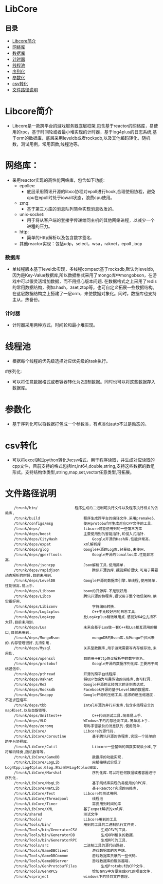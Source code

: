 LibCore
===========================

## 目录
* [Libcore简介](#Libcore简介 )
* [网络库](#网络库)
* [数据库](#数据库)
* [计时器](#计时器) 
* [线程池](#线程池)
* [序列化](#序列化)
* [参数化](#参数化)
* [csv转化](#csv转化)
* [文件路径说明](#文件路径说明) 

# Libcore简介
* Libcore是一款跨平台的游戏服务器底层框架,包含基于reactor的网络库，易使用的rpc，基于时间轮或者最小堆实现的计时器，基于log4plus的日志系统,基于orm的数据库，底层采用leveldb或者rocksdb,以及其他编码转化，随机数，测试用例，常用函数,线程池等。

# 网络库：
   * 采用reactor实现的高性能网络库，包含如下功能:
		* epollex:
			* 底层采用腾讯开源的libco协程对epoll进行hook,合理使用协程，避免cpu在epoll时处于iowait状态，浪费cpu使用。
		* zmq:
		 	* 基于第三方库的消息队列简单实现消息收发的。
		* unix-socket:
		 	* 用于将从客户端的套接字传递给同主机的其他网络进程，以减少一个进程的压力。
		* http:
			* 简单的Http解析以及包含数字签名.
		* 其他reactor实现：包括udp，select，wsa，raknet，epoll ,iocp

### 数据库
* 单线程版本基于leveldb实现，多线程compact基于rocksdb,默认为leveldb,因为是Key-Value数据库,所以数据格式采用了mongo库中mongobson，在游戏中可以很灵活增加数据，而不用担心版本问题.
在数据格式之上采用了redis的常用数据结构，例如:hash，zset,ztop等，也可自定义拓展一些数据结构。在这层数据结构之上搭建了一层orm，来使数据对象化。同时，数据库也支持主从，热备份。


### 计时器
* 计时器采用两种方式，时间轮和最小堆实现。

# 线程池
* 根据每个线程的优先级选择对应优先级的task执行。

#序列化:
* 可以将任意数据格式或者容器转化为2进制数据。同时也可以将这些数据存入数据库。

# 参数化
* 基于序列化可以将数据打包成一个参数类，有点类似auto不过是动态的。

# csv转化
* 可以将excel通过python转化为csv格式，用于程序读取，并生成对应读取的cpp文件，目前支持的格式包括int,int64,double,string,支持这些数据的数组形式。支持结构体类型,string,map,set,vector任意类型,可拓展。

# 文件路径说明
```
	/trunk/bin/					程序生成的二进制可执行文件以及程序执行相关的依赖库.
	/trunk/build					程序生成跨平台的编译文件.采用premake5.
	/trunk/configs/msg				使用protobuf时生成对应CPP文件的工具.
	/trunk/deps/					libcore可能使用到的一些第三方库
	/trunk/deps/boost				主要使用到的智能指针,和侵入式指针.
	/trunk/deps/CityHash				Google开源的Hash库.性能非常高.
	/trunk/deps/expat				xml解析库
	/trunk/deps/glog				Google开源的Log库.轻量级,未使用.
	/trunk/deps/gperftools				Google开源的tcmalloc库.性能非常高.
	/trunk/deps/jsoncpp				Json解析工具.使用简单.
	/trunk/deps/rapidjson				腾讯开源的库.据说解析很快.可用于需要动态解析的时候.目前未用到.
	/trunk/deps/LevelDB				Google开源的数据库引擎.单线程,使用简单.性能很高.易上手.
	/trunk/deps/Libbson				bson的开源库.不是很好用.
	/trunk/deps/Libco				腾讯开源的协程库.据说用于整个微信架构.确实很好用.
	/trunk/deps/Libiconv				字符编码转换.
	/trunk/deps/Log4cplus				C++中比较好用的日志工具.
	/trunk/deps/Log4cpp				比Log4cplus稍微难用点.感觉对64位支持不太好.目前未用到.
	/trunk/deps/Lua					未来会基于Lua做一套C++和Lua相互调用的接口,目前未用到.
	/trunk/deps/MongoBson				mongoDB的Bson库.从Mongo中扒出来的.内存管理很好.支持引用.
	/trunk/deps/Mysql				关系型数据库,用于游戏需要写内存缓存池,未用到.
	/trunk/deps/openssl				目前用于Http协议解析中的数字签名.
	/trunk/deps/protobuf				Google开源的数据序列化库.主要用于网络通信中.
	/trunk/deps/pthread				开源的跨平台线程库.
	/trunk/deps/Raknet				将UDP改编为可靠传输的网络库.也可打洞.
	/trunk/deps/Re2					Google开源的比较强大的正则表达式.
	/trunk/deps/Rocksdb				Facebook开源的基于LevelDB的数据库.
	/trunk/deps/Snappy				Google开源的压缩工具.追求的是压缩速度.不追求压缩率.
	/trunk/deps/tbb					Intel开源的并行开发库.包含多线程安全的map和set.以及自旋锁等.
	/trunk/deps/Unittest++				C++代码测试工具.简单易上手.
	/trunk/deps/VLD					WIndows下的内存检测工具.简单易上手.
	/trunk/deps/zeromq				号称宇宙最快的消息队列.使用简单.
	/trunk/LibCore/					Libcore的源代码.
	/trunk/LibCore/Coroutine			基于腾讯开源的协程库.实现一个简单的跨平台协程库.
	/trunk/LibCore/Cutil				Libcore一些基础的函数实现最小堆,字符编码转换,随机数等等.
	/trunk/LibCore/GameDB				数据库的功能实现.
	/trunk/LibCore/LogLib				用桥接模式实现了Log4Cpp,Log4Cplus,Glog.默认采用Log4Cplus输出.
	/trunk/LibCore/Marshal				序列化库.可以将任何数据或者容器进行序列化.
	/trunk/LibCore/MsgLib				基于网络库实现的易使用的RPC库.
	/trunk/LibCore/NetLib				基于Reactor实现的网络库.
	/trunk/LibCore/Test				Libcore的测试用例.
	/trunk/LibCore/Threadpool			线程池
	/trunk/LibCore/Timer				需要用到时间的库
	/trunk/LibCore/XML				基于expat解析的xml库.
	/trunk/shared					测试文件
	/trunk/Tools/					Libcore用到的工具
	/trunk/Tools/bin/				用到的工具的二进制执行文件夹.
	/trunk/Tools/bin/GeneratorCSV			生成CSV的工具.
	/trunk/Tools/bin/GeneratorDB			生成ORM相关的数据.
	/trunk/Tools/bin/GeneratorRPC			生成RPC的工具.
	/trunk/Tools/src				二进制工具的源代码路径.
	/trunk/Tools/GameDBClient			游戏数据库的客户端.
	/trunk/Tools/GameDBCommon			游戏数据库贡献的一些代码.
	/trunk/Tools/GameDBServer			游戏数据库的服务器端.
	/trunk/Tools/GenProtobufFiles			生成Protobuf的CPP文件.
	/trunk/Tools/GenRPCS				增加在VS中方便生成RPC的项目文件.
	/trunk/vsproject				windows下的项目文件管理.
```
